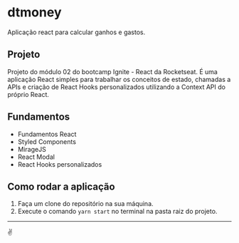 # dtmoney

Aplicação react para calcular ganhos e gastos.

## Projeto

Projeto do módulo 02 do bootcamp Ignite - React da Rocketseat.
É uma aplicação React simples para trabalhar os conceitos de estado, chamadas a APIs e criação de React Hooks personalizados utilizando a Context API do próprio React.

## Fundamentos

- Fundamentos React
- Styled Components
- MirageJS
- React Modal
- React Hooks personalizados

## Como rodar a aplicação

1. Faça um clone do repositório na sua máquina.
2. Execute o comando `yarn start` no terminal na pasta raiz do projeto.

---

✌
